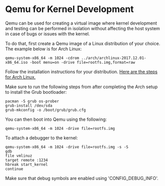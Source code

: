 # Qemu for Kernel Development

Qemu can be used for creating a virtual image where kernel development
and testing can be performed in isolation without affecting the host
system in case of bugs or issues with the kernel.

To do that, first create a Qemu image of a Linux distribution of your
choice. The example below is for Arch Linux:


```
qemu-system-x86_64 -m 1024 -cdrom ../arch/archlinux-2017.12.01-x86_64.iso -boot menu=on -drive file=rootfs.img,format=raw
```

Follow the installation instructions for your distribution. [Here are the steps for Arch Linux.](https://wiki.archlinux.org/index.php/installation_guide)

Make sure to run the following steps from after completing the Arch
setup to install the Grub bootloader:

```
pacman -S grub os-prober
grub-install /dev/sda
grub-mkconfig -o /boot/grub/grub.cfg
```

You can then boot into Qemu using the following:

```
qemu-system-x86_64 -m 1024 -drive file=rootfs.img
```

To attach a debugger to the kernel:

```
qemu-system-x86_64 -m 1024 -drive file=rootfs.img -s -S
gdb
file vmlinuz
target remote :1234
hbreak start_kernel
continue
```

Make sure that debug symbols are enabled using 'CONFIG_DEBUG_INFO'.
